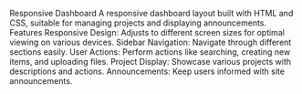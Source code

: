 Responsive Dashboard
A responsive dashboard layout built with HTML and CSS, suitable for managing projects and displaying announcements.
Features
Responsive Design: Adjusts to different screen sizes for optimal viewing on various devices.
Sidebar Navigation: Navigate through different sections easily.
User Actions: Perform actions like searching, creating new items, and uploading files.
Project Display: Showcase various projects with descriptions and actions.
Announcements: Keep users informed with site announcements.
